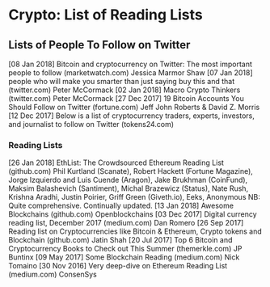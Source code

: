 # Crypto: List of Reading Lists

## Lists of People To Follow on Twitter

[08 Jan 2018] 	Bitcoin and cryptocurrency on Twitter: The most important people to follow (marketwatch.com) Jessica Marmor Shaw
[07 Jan 2018]	people who will make you smarter than just saying buy this and that (twitter.com) Peter McCormack
[02 Jan 2018] 	Macro Crypto Thinkers (twitter.com) Peter McCormack
[27 Dec 2017] 	19 Bitcoin Accounts You Should Follow on Twitter (fortune.com) Jeff John Roberts & David Z. Morris
[12 Dec 2017] 	Below is a list of cryptocurrency traders, experts, investors, and journalist to follow on Twitter (tokens24.com) 

### Reading Lists

[26 Jan 2018] 	EthList: The Crowdsourced Ethereum Reading List (github.com) Phil Kurtland (Scanate), Robert Hackett (Fortune Magazine), Jorge Izquierdo and Luis Cuende (Aragon), Jake Brukhman (CoinFund), Maksim Balashevich (Santiment), Michal Brazewicz (Status), Nate Rush, Krishna Aradhi, Justin Poirier, Griff Green (Giveth.io), Eeks, Anonymous
NB: Quite comprehensive. Continually updated. 
[13 Jan 2018]	Awesome Blockchains (github.com) Openblockchains
[03 Dec 2017]	Digital currency reading list, December 2017 (medium.com) Dan Romero
[26 Sep 2017]	Reading list on Cryptocurrencies like Bitcoin & Ethereum, Crypto tokens and Blockchain (github.com) Jatin Shah
[20 Jul 2017]	Top 6 Bitcoin and Cryptocurrency Books to Check out This Summer (themerkle.com) JP Buntinx
[09 May 2017]	Some Blockchain Reading (medium.com) Nick Tomaino
[30 Nov 2016]	Very deep-dive on Ethereum Reading List (medium.com) ConsenSys
